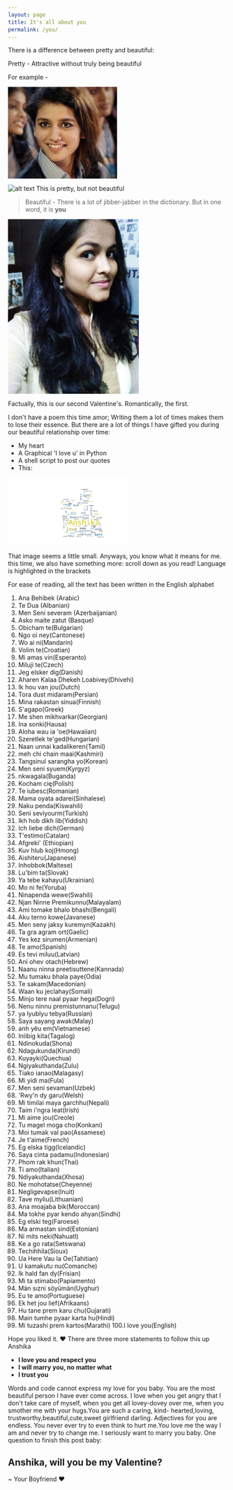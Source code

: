 ```yaml
---
layout: page
title: It's all about you
permalink: /you/
---
```


There is a difference between pretty and beautiful:

Pretty - Attractive without truly being beautiful

For example -

<img src= "images/warrier.jpg" width= "250" align="center">

![alt text](the-ethan-hunt.github.io/images/warrier.jpg)
This is pretty, but not beautiful

> Beautiful - There is a lot of jibber-jabber in the dictionary. But in one word, it is **you**

<img src= "images/IMG-20171019-WA0008.jpg" width= "300" align="center">

Factually, this is our second Valentine's. Romantically, the first.

I don't have a poem this time amor; Writing them a lot of times makes them to lose their essence.
But there are a lot of things I have gifted you during our beautiful relationship over time:

- My heart
- A Graphical 'I love u' in Python
- A shell script to post our quotes
- This:

<img src="images/figure_1.png" width="275">

That image seems a little small. Anyways, you know what it means for me.
this time, we also have something more: scroll down as you read!
Language is highlighted in the brackets

For ease of reading, all the text has been written in the English alphabet

1.  Ana Behibek (Arabic)
2.	Te Dua (Albanian)
3.	Men Seni severam (Azerbaijanian)
4.	Asko maite zatut (Basque)
5.	Obicham te(Bulgarian)
6.	Ngo oi ney(Cantonese)
7.	Wo ai ni(Mandarin)
8.	Volim te(Croatian)
9.	Mi amas vin(Esperanto)
10.	Miluji te(Czech)
11.	Jeg elsker dig(Danish)
12.	Aharen Kalaa Dhekeh Loabivey(Dhivehi)
13.	Ik hou van jou(Dutch)
14.	Tora dust midaram(Persian)
15.	Mina rakastan sinua(Finnish)
16.	S'agapo(Greek)
17.	Me shen mikhvarkar(Georgian)
18.	Ina sonki(Hausa)
19.	Aloha wau ia 'oe(Hawaiian)
20.	Szeretlek te'ged(Hungarian)
21.	Naan unnai kadalikeren(Tamil)
22.	meh chi chain maai(Kashmiri)
23.	Tangsinul sarangha yo(Korean)
24.	Men seni syuem(Kyrgyz)
25.	nkwagala(Buganda)
26.	Kocham cię(Polish)
27.	Te iubesc(Romanian)
28.	Mama oyata adarei(Sinhalese)
29.	Naku penda(Kiswahili)
30.	Seni seviyourm(Turkish)
31.	Ikh hob dikh lib(Yiddish)
32.	Ich liebe dich(German)
33.	T'estimo(Catalan)
34.	Afgreki' (Ethiopian)
35.	Kuv hlub koj(Hmong)
36.	Aishiteru(Japanese)
37.	Inhobbok(Maltese)
38.	Lu'bim ta(Slovak)
39.	Ya tebe kahayu(Ukrainian)
40.	Mo ni fe(Yoruba)
41.	Ninapenda wewe(Swahili)
42.	Njan Ninne Premikunnu(Malayalam)
43.	Ami tomake bhalo bhashi(Bengali)
44.	Aku terno kowe(Javanese)
45.	Men seny jaksy kuremyn(Kazakh)
46.	Ta gra agram ort(Gaelic)
47.	Yes kez sirumen(Armenian)
48.	Te amo(Spanish)
49.	Es tevi miluu(Latvian)
50.	Ani ohev otach(Hebrew)
51.	Naanu ninna preetisuttene(Kannada)
52.	Mu tumaku bhala paye(Odia)
53.	Te sakam(Macedonian)
54.	Waan ku jeclahay(Somali)
55.	Minjo tere naal pyaar hega(Dogri)
56.	Nenu ninnu premistunnanu(Telugu)
57.	ya lyublyu tebya(Russian)
58.	Saya sayang awak(Malay)
59.	anh yêu em(Vietnamese)
60.	Iniibig kita(Tagalog)
61.	Ndinokuda(Shona)
62.	Ndagukunda(Kirundi)
63.	Kuyayki(Quechua)
64.	Ngiyakuthanda(Zulu)
65.	Tiako ianao(Malagasy)
66.	Mi yidi ma(Fula)
67.	Men seni sevaman(Uzbek)
68.	'Rwy'n dy garu(Welsh)
69.	Mi timilai maya garchhu(Nepali)
70.	Taim i'ngra leat(Irish)
71.	Mi aime jou(Creole)
72.	Tu magel moga cho(Konkani)
73.	Moi tumak val pao(Assamese)
74.	Je t'aime(French)
75.	Eg elska tigg(Icelandic)		
76.	Saya cinta padamu(Indonesian)
77.	Phom rak khun(Thai)
78.	Ti amo(Italian)
79.	Ndiyakuthanda(Xhosa)
80.	Ne mohotatse(Cheyenne)
81.	Negligevapse(Inuit)
82.	Tave myliu(Lithuanian)
83.	Ana moajaba bik(Moroccan)
84.	Ma tokhe pyar kendo ahyan(Sindhi) 
85.	Eg elski teg(Faroese)
86.	Ma armastan sind(Estonian)
87.	Ni mits neki(Nahuatl)
88.	Ke a go rata(Setswana)
89.	Techihhila(Sioux)
90.	Ua Here Vau la Oe(Tahitian)
91.	U kamakutu nu(Comanche)
92.	Ik hald fan dy(Frisian)
93.	Mi ta stimabo(Papiamento)
94.	Män sızni söyümän(Uyghur)
95.	Eu te amo(Portuguese)
96.	Ek het jou lief(Afrikaans)
97.	Hu tane prem karu chu(Gujarati)
98.	Main tumhe pyaar karta hu(Hindi)
99.	Mi tuzashi prem kartos(Marathi)
100.I love you(English)

Hope you liked it. :heart:
There are three more statements to follow this up Anshika

- **I love you and respect you**
- **I will marry you, no matter what**
- **I trust you**

Words and code cannot express my love for you baby. You are the most beautiful person I have ever come across. I love when you get angry 
that I don't take care of myself, when you get all lovey-dovey over me, when you smother me with your hugs.You are such a caring, kind-
hearted,loving, trustworthy,beautiful,cute,sweet girlfriend darling. Adjectives for you are endless. You never ever try to even think to 
hurt me.You love me the way I am and never try to change me. I seriously want to marry you baby. 
One question to finish this post baby:

## Anshika, will you be my Valentine?

~ Your Boyfriend :heart:
